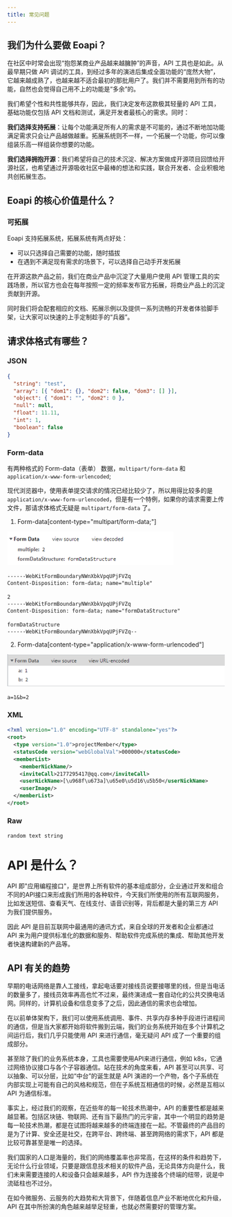 ```yaml
---
title: 常见问题
---
```

## 我们为什么要做 Eoapi？

在社区中时常会出现“抱怨某商业产品越来越臃肿”的声音，API 工具也是如此。从最早期只做 API 调试的工具，到经过多年的演进后集成全面功能的“庞然大物”，它越来越成熟了，也越来越不适合最初的那批用户了。我们并不需要用到所有的功能，自然也会觉得自己用不上的功能是“多余”的。

我们希望个性和共性能够共存，因此，我们决定发布这款极其轻量的 API 工具，基础功能仅包括 API 文档和测试，满足开发者最核心的需求。同时：

**我们选择支持拓展**：让每个功能满足所有人的需求是不可能的，通过不断地加功能满足需求只会让产品越做越重。拓展系统则不一样，一个拓展一个功能，你可以像组装乐高一样组装你想要的功能。

**我们选择拥抱开源**：我们希望将自己的技术沉淀、解决方案做成开源项目回馈给开源社区，也希望通过开源吸收社区中最棒的想法和实践，联合开发者、企业积极地共创拓展生态。

## Eoapi 的核心价值是什么？

<!-- ### 文档驱动开发的理念 -->

### 可拓展

Eoapi 支持拓展系统，拓展系统有两点好处：

- 可以只选择自己需要的功能，随时插拔
- 在遇到不满足现有需求的场景下，可以选择自己动手开发拓展

在开源这款产品之前，我们在商业产品中沉淀了大量用户使用 API 管理工具的实践场景，所以官方也会在每年按照一定的频率发布官方拓展，将商业产品上的沉淀贡献到开源。

同时我们将会配套相应的文档、拓展示例以及提供一系列流畅的开发者体验脚手架，让大家可以快速的上手定制趁手的“兵器”。

## 请求体格式有哪些？
### JSON
```json
{
  "string": "test",
  "array": [{ "dom1": {}, "dom2": false, "dom3": [] }],
  "object": { "dom1": "", "dom2": 0 },
  "null": null,
  "float": 11.11,
  "int": 1,
  "boolean": false
}
```
### Form-data
有两种格式的 Form-data（表单） 数据，`multipart/form-data` 和 `application/x-www-form-urlencoded`;

现代浏览器中，使用表单提交请求的情况已经比较少了，所以用得比较多的是 `application/x-www-form-urlencoded`，但是有一个特例，如果你的请求需要上传文件，那请求体格式无疑是 `multipart/form-data` 了。

1. Form-data[content-type="multipart/form-data;"]

![](../assets/images/formdata.png) 

```Text
------WebKitFormBoundaryNWnXbkVpqUPjFVZq
Content-Disposition: form-data; name="multiple"

2
------WebKitFormBoundaryNWnXbkVpqUPjFVZq
Content-Disposition: form-data; name="formDataStructure"

formDataStructure
------WebKitFormBoundaryNWnXbkVpqUPjFVZq--
```

2. Form-data[content-type="application/x-www-form-urlencoded"]

![](../assets/images/form-data-x-www.png) 

```text
a=1&b=2
```
### XML
```xml
<?xml version="1.0" encoding="UTF-8" standalone="yes"?>
<root>
  <type version="1.0">projectMember</type>
  <statusCode version="webGlobalVal">000000</statusCode>
  <memberList>
    <memberNickName/>
    <inviteCall>2177295417@qq.com</inviteCall>
    <userNickName>[\u968f\u673a]\u65e0\u5d16\u5b50</userNickName>
    <userImage/>
  </memberList>
</root>
```
### Raw
```text
random text string
```

# API 是什么？
API 即"应用编程接口"，是世界上所有软件的基本组成部分，企业通过开发和组合不同的API接口来形成我们所用的各种软件，今天我们所使用的所有互联网服务，比如发送短信、查看天气、在线支付、语音识别等，背后都是大量的第三方 API 为我们提供服务。

因此 API 是目前互联网中最通用的通讯方式，来自全球的开发者和企业都通过 API 来为用户提供标准化的数据和服务、帮助软件完成系统的集成、帮助其他开发者快速构建新的产品等。
## API 有关的趋势
早期的电话网络是靠人工接线，拿起电话要对接线员说要接哪里的线，但是当电话的数量多了，接线员效率再高也忙不过来，最终演进成一套自动化的公共交换电话网。同样的，计算机设备和信息变多了之后，因此通信的需求也会增加。

在以前单体架构下，我们可以使用系统调用、事件、共享内存多种手段进行进程间的通信，但是当大家都开始将软件搬到云端，我们的业务系统开始在多个计算机之间运行后，我们几乎只能使用 API 来进行通信，毫无疑问 API 成了一个重要的组成部分。

甚至除了我们的业务系统本身，工具也需要使用API来进行通信，例如 k8s，它通过网络协议接口与各个子容器通信。站在技术的角度来看，API 甚至可以共享、可以抽象、可以分层，比如“中台”的诞生就是 API 演进的一个产物，各个子系统在内部实现上可能有自己的风格和规范，但在子系统互相通信的时候，必然是互相以 API 为通信标准。

事实上，经过我们的观察，在近些年的每一轮技术热潮中，API 的重要性都是越来越显著。包括区块链、物联网、还有当下最热门的元宇宙，其中一个明显的趋势是每一轮技术热潮，都是在试图将越来越多的终端连接在一起。不管最终的产品目的是为了计算、安全还是社交，在跨平台、跨终端、甚至跨网络的需求下，API 都是比较可靠甚至是唯一的选择。

我们国家的人口是海量的，我们的网络覆盖率也非常高，在这样的条件和趋势下，无论什么行业领域，只要是跟信息技术相关的软件产品，无论具体方向是什么，我们未来需要连接的人和设备只会越来越多，API 作为连接各个终端的纽带，说是中流砥柱也不过分。

在如今微服务、云服务的大趋势和大背景下，伴随着信息产业不断地优化和升级，API 在其中所扮演的角色越来越举足轻重，也就必然需要好的管理方案。